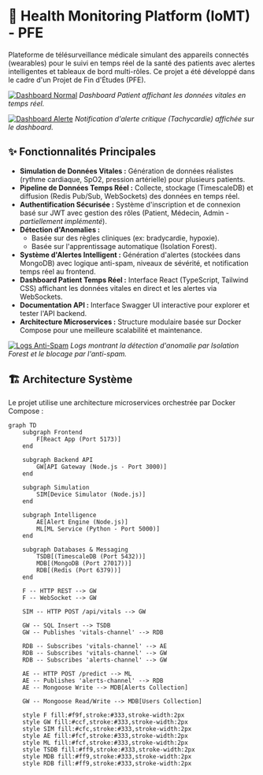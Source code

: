 # 🏥 Health Monitoring Platform (IoMT) - PFE

Plateforme de télésurveillance médicale simulant des appareils connectés (wearables) pour le suivi en temps réel de la santé des patients avec alertes intelligentes et tableaux de bord multi-rôles. Ce projet a été développé dans le cadre d'un Projet de Fin d'Études (PFE).

[![Dashboard Normal](Capture%20d'%C3%A9cran%202025-10-28%20093732.png)](Capture%20d'%C3%A9cran%202025-10-28%20093732.png)
*Dashboard Patient affichant les données vitales en temps réel.*

[![Dashboard Alerte](Capture%20d'%C3%A9cran%202025-10-28%20093751.png)](Capture%20d'%C3%A9cran%202025-10-28%20093751.png)
*Notification d'alerte critique (Tachycardie) affichée sur le dashboard.*

## ✨ Fonctionnalités Principales

* **Simulation de Données Vitales :** Génération de données réalistes (rythme cardiaque, SpO2, pression artérielle) pour plusieurs patients.
* **Pipeline de Données Temps Réel :** Collecte, stockage (TimescaleDB) et diffusion (Redis Pub/Sub, WebSockets) des données en temps réel.
* **Authentification Sécurisée :** Système d'inscription et de connexion basé sur JWT avec gestion des rôles (Patient, Médecin, Admin - *partiellement implémenté*).
* **Détection d'Anomalies :**
    * Basée sur des règles cliniques (ex: bradycardie, hypoxie).
    * Basée sur l'apprentissage automatique (Isolation Forest).
* **Système d'Alertes Intelligent :** Génération d'alertes (stockées dans MongoDB) avec logique anti-spam, niveaux de sévérité, et notification temps réel au frontend.
* **Dashboard Patient Temps Réel :** Interface React (TypeScript, Tailwind CSS) affichant les données vitales en direct et les alertes via WebSockets.
* **Documentation API :** Interface Swagger UI interactive pour explorer et tester l'API backend.
* **Architecture Microservices :** Structure modulaire basée sur Docker Compose pour une meilleure scalabilité et maintenance.

[![Logs Anti-Spam](Capture%20d'%C3%A9cran%202025-10-28%20163129.png)](Capture%20d'%C3%A9cran%202025-10-28%20163129.png)
*Logs montrant la détection d'anomalie par Isolation Forest et le blocage par l'anti-spam.*

## 🏗️ Architecture Système

Le projet utilise une architecture microservices orchestrée par Docker Compose :

```mermaid
graph TD
    subgraph Frontend
        F[React App (Port 5173)]
    end

    subgraph Backend API
        GW[API Gateway (Node.js - Port 3000)]
    end

    subgraph Simulation
        SIM[Device Simulator (Node.js)]
    end

    subgraph Intelligence
        AE[Alert Engine (Node.js)]
        ML[ML Service (Python - Port 5000)]
    end

    subgraph Databases & Messaging
        TSDB[(TimescaleDB (Port 5432))]
        MDB[(MongoDB (Port 27017))]
        RDB[(Redis (Port 6379))]
    end

    F -- HTTP REST --> GW
    F -- WebSocket --> GW

    SIM -- HTTP POST /api/vitals --> GW

    GW -- SQL Insert --> TSDB
    GW -- Publishes 'vitals-channel' --> RDB

    RDB -- Subscribes 'vitals-channel' --> AE
    RDB -- Subscribes 'vitals-channel' --> GW
    RDB -- Subscribes 'alerts-channel' --> GW

    AE -- HTTP POST /predict --> ML
    AE -- Publishes 'alerts-channel' --> RDB
    AE -- Mongoose Write --> MDB[Alerts Collection]

    GW -- Mongoose Read/Write --> MDB[Users Collection]

    style F fill:#f9f,stroke:#333,stroke-width:2px
    style GW fill:#ccf,stroke:#333,stroke-width:2px
    style SIM fill:#cfc,stroke:#333,stroke-width:2px
    style AE fill:#fcf,stroke:#333,stroke-width:2px
    style ML fill:#fcf,stroke:#333,stroke-width:2px
    style TSDB fill:#ff9,stroke:#333,stroke-width:2px
    style MDB fill:#ff9,stroke:#333,stroke-width:2px
    style RDB fill:#ff9,stroke:#333,stroke-width:2px
